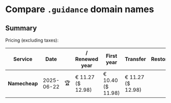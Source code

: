 # Compare `.guidance` domain names

## Summary

Pricing (excluding taxes):

| Service | Date |  | / Renewed year | First year | Transfer | Restoration |
|--|--|--|--|--|--|--|
| **Namecheap** | 2025-06-22 | 🏆 | € 11.27<br>($ 12.98) | € 10.40<br>($ 11.98) | € 11.27<br>($ 12.98) |  |
